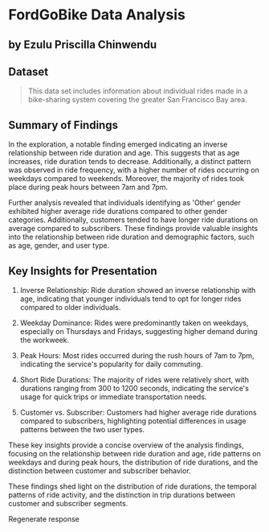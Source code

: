# FordGoBike Data Analysis
## by Ezulu Priscilla Chinwendu


## Dataset

> This data set includes information about individual rides made in a bike-sharing system covering the greater San Francisco Bay area.


## Summary of Findings

In the exploration, a notable finding emerged indicating an inverse relationship between ride duration and age. This suggests that as age increases, ride duration tends to decrease. Additionally, a distinct pattern was observed in ride frequency, with a higher number of rides occurring on weekdays compared to weekends. Moreover, the majority of rides took place during peak hours between 7am and 7pm.

Further analysis revealed that individuals identifying as 'Other' gender exhibited higher average ride durations compared to other gender categories. Additionally, customers tended to have longer ride durations on average compared to subscribers. These findings provide valuable insights into the relationship between ride duration and demographic factors, such as age, gender, and user type.

## Key Insights for Presentation

1. Inverse Relationship: Ride duration showed an inverse relationship with age, indicating that younger individuals tend to opt for longer rides compared to older individuals.

2. Weekday Dominance: Rides were predominantly taken on weekdays, especially on Thursdays and Fridays, suggesting higher demand during the workweek.

3. Peak Hours: Most rides occurred during the rush hours of 7am to 7pm, indicating the service's popularity for daily commuting.

4. Short Ride Durations: The majority of rides were relatively short, with durations ranging from 300 to 1200 seconds, indicating the service's usage for quick trips or immediate transportation needs.

5. Customer vs. Subscriber: Customers had higher average ride durations compared to subscribers, highlighting potential differences in usage patterns between the two user types.

These key insights provide a concise overview of the analysis findings, focusing on the relationship between ride duration and age, ride patterns on weekdays and during peak hours, the distribution of ride durations, and the distinction between customer and subscriber behavior.









These findings shed light on the distribution of ride durations, the temporal patterns of ride activity, and the distinction in trip durations between customer and subscriber segments.






Regenerate response
